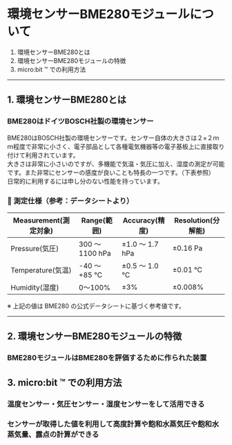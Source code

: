 # 環境センサーBME280モジュールについて
1. 環境センサーBME280とは
2. 環境センサーBME280モジュールの特徴
3. micro:bit &trade; での利用方法

---

## 1.  環境センサーBME280とは
### BME280はドイツBOSCH社製の環境センサー
BME280はBOSCH社製の環境センサーです。センサー自体の大きさは２×２ｍｍ程度で非常に小さく、電子部品として各種電気機器等の電子基板上に直接取り付けて利用されています。  
大きさは非常に小さいのですが、多機能で気温・気圧に加え、湿度の測定が可能です。また非常にセンサーの感度が良いことも特長の一つです。（下表参照）　　
日常的に利用するには申し分のない性能を持っています。

### 🧪 測定仕様（参考：データシートより）  


| Measurement(測定対象) | Range(範囲) | Accuracy(精度) | Resolution(分解能) |
|-----------|------------------|-------------------|--------------------|
| Pressure(気圧) | 300 ～ 1100 hPa | ±1.0 ～ 1.7 hPa | ±0.16 Pa |
| Temperature(気温) | -40 ～ +85 ℃ | ±0.5 ～ 1.0 ℃ | ±0.01 ℃ |
| Humidity(湿度) | 0～100% | ±3% | ±0.008% |

※ 上記の値は BME280 の公式データシートに基づく参考値です。  

 ---

 
## 2. 環境センサーBME280モジュールの特徴
### BME280モジュールはBME280を評価するために作られた装置
## 3. micro:bit &trade; での利用方法
### 温度センサー・気圧センサー・湿度センサーをして活用できる
### センサーが取得した値を利用して高度計算や飽和水蒸気圧や飽和水蒸気量、露点の計算ができる
